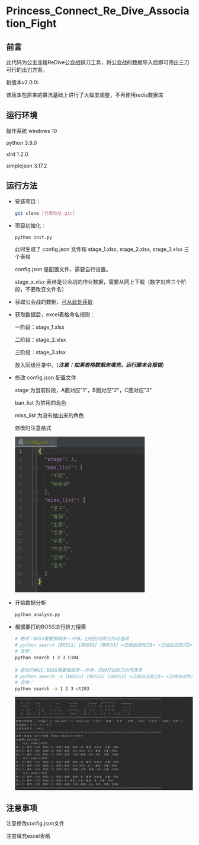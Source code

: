 # Princess_Connect_Re_Dive_Association_Fight

## 前言

此代码为公主连接ReDive公会战排刀工具，将公会战的数据导入后即可筛出三刀可行的出刀方案。

新版本v2.0.0:

该版本在原来的算法基础上进行了大幅度调整，不再使用redis数据库

## 运行环境

操作系统			windows 10

python				3.9.0

xlrd					1.2.0

simplejson		3.17.2

## 运行方法

* 安装项目：

  ```bash
  git clone [仓库地址.git]
  ```

* 项目初始化：

  ```bash
  python init.py
  ```

  此时生成了 config.json 文件和 stage_1.xlsx, stage_2.xlsx, stage_3.xlsx 三个表格

  config.json 是配置文件，需要自行设置。

  stage_x.xlsx 表格是公会战的作业数据，需要从网上下载（数字对应三个阶段，不要改变文件名）

* 获取公会战的数据，[可从此处获取](https://docs.qq.com/sheet/DWkdtR2djbnFiUGRk?tab=ltc6xo&groupUin=21YR5EVZ7QKy8nD7P03Pyw%25253D%25253D&ADUIN=1035977573&ADSESSION=1623336994&ADTAG=CLIENT.QQ.5803_.0&ADPUBNO=27129)

* 获取数据后，excel表格命名规则：

  一阶段：stage_1.xlsx

  二阶段：stage_2.xlsx

  三阶段：stage_3.xlsx

  放入同级目录中。(***注意：如果表格数据未填充，运行脚本会报错***)

* 修改 config.json 配置文件

  stage 为当前阶段，A面对应"1"，B面对应"2"，C面对应"3"

  ban_list 为禁用的角色

  miss_list 为没有抽出来的角色

  修改时注意格式

  ![](image/image_1.png)

* 开始数据分析

  ```bash
  python analyse.py
  ```

* 根据要打的BOSS进行排刀搜索

  ```bash
  # 格式：BOSS需要按顺序——升序，已经打过的刀为可选项
  # python search [BOSS1] [BOSS2] [BOSS3] <已经出过的刀1> <已经出过的刀2>
  # 实例：
  python search 1 2 3 C104
  
  # 自动刀格式：BOSS需要按顺序——升序，已经打过的刀为可选项
  # python search -a [BOSS1] [BOSS2] [BOSS3] <已经出过的刀1> <已经出过的刀2>
  # 实例：
  python search -a 1 2 3 ct203
  ```

  ![](image/image_2.png)

  

## 注意事项

注意修改config.json文件

注意填充excel表格

